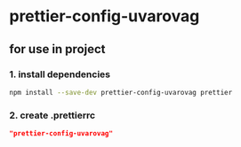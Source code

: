 # prettier-config-uvarovag

## for use in project

### 1. install dependencies

```bash
npm install --save-dev prettier-config-uvarovag prettier
```

### 2. create .prettierrc

```json
"prettier-config-uvarovag"
```
